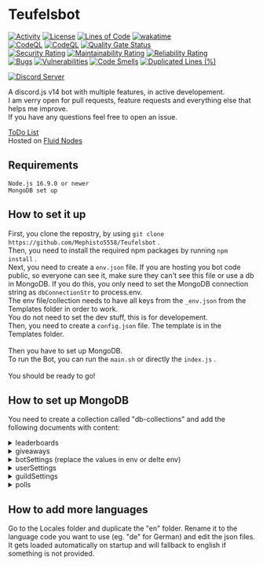 # Teufelsbot

[![Activity](https://img.shields.io/github/commit-activity/m/Mephisto5558/Teufelsbot)](https://github.com/Mephisto5558/Teufelsbot/pulse)
[![License](https://img.shields.io/github/license/Mephisto5558/Teufelsbot)](https://github.com/Mephisto5558/Teufelsbot/blob/main/LICENSE)
[![Lines of Code](https://sonarcloud.io/api/project_badges/measure?project=Mephisto5558_Teufelsbot&metric=ncloc)](https://sonarcloud.io/summary/new_code?id=Mephisto5558_Teufelsbot)
[![wakatime](https://wakatime.com/badge/user/f9d04252-581b-43cf-8bc2-31351c68d2e6.svg)](https://wakatime.com/@f9d04252-581b-43cf-8bc2-31351c68d2e6)<br>
[![CodeQL](https://github.com/Mephisto5558/Teufelsbot/actions/workflows/codeql-analysis.yml/badge.svg?branch=main)](https://github.com/Mephisto5558/Teufelsbot/actions/workflows/codeql-analysis.yml)
[![CodeQL](https://github.com/Mephisto5558/Teufelsbot/actions/workflows/eslint.yml/badge.svg?branch=main)](https://github.com/Mephisto5558/Teufelsbot/actions/workflows/eslint.yml)
[![Quality Gate Status](https://sonarcloud.io/api/project_badges/measure?project=Mephisto5558_Teufelsbot&metric=alert_status)](https://sonarcloud.io/summary/new_code?id=Mephisto5558_Teufelsbot)<br>
[![Security Rating](https://sonarcloud.io/api/project_badges/measure?project=Mephisto5558_Teufelsbot&metric=security_rating)](https://sonarcloud.io/summary/new_code?id=Mephisto5558_Teufelsbot)
[![Maintainability Rating](https://sonarcloud.io/api/project_badges/measure?project=Mephisto5558_Teufelsbot&metric=sqale_rating)](https://sonarcloud.io/summary/new_code?id=Mephisto5558_Teufelsbot)
[![Reliability Rating](https://sonarcloud.io/api/project_badges/measure?project=Mephisto5558_Teufelsbot&metric=reliability_rating)](https://sonarcloud.io/summary/new_code?id=Mephisto5558_Teufelsbot)<br>
[![Bugs](https://sonarcloud.io/api/project_badges/measure?project=Mephisto5558_Teufelsbot&metric=bugs)](https://sonarcloud.io/summary/new_code?id=Mephisto5558_Teufelsbot)
[![Vulnerabilities](https://sonarcloud.io/api/project_badges/measure?project=Mephisto5558_Teufelsbot&metric=vulnerabilities)](https://sonarcloud.io/summary/new_code?id=Mephisto5558_Teufelsbot)
[![Code Smells](https://sonarcloud.io/api/project_badges/measure?project=Mephisto5558_Teufelsbot&metric=code_smells)](https://sonarcloud.io/summary/new_code?id=Mephisto5558_Teufelsbot)
[![Duplicated Lines (%)](https://sonarcloud.io/api/project_badges/measure?project=Mephisto5558_Teufelsbot&metric=duplicated_lines_density)](https://sonarcloud.io/summary/new_code?id=Mephisto5558_Teufelsbot)

[![Discord Server](https://discordapp.com/api/guilds/725378451988676609/widget.png?style=shield)](https://discord.gg/u6xjqzz)

A discord.js v14 bot with multiple features, in active developement.<br>
I am verry open for pull requests, feature requests and everything else that helps me improve.<br>
If you have any questions feel free to open an issue.<br>

[ToDo List](https://teufelsbot.repl.co/dev/todo)<br>
Hosted on [Fluid Nodes](https://fluidnodes.com)

## Requirements

```
Node.js 16.9.0 or newer
MongoDB set up
```

## How to set it up

First, you clone the repostry, by using `git clone https://github.com/Mephisto5558/Teufelsbot` .<br>
Then, you need to install the required npm packages by running `npm install` .<br>
Next, you need to create a `env.json` file. If you are hosting you bot code public, so everyone can see it, make sure they can't see this file or use a db in MongoDB. If you do this, you only need to set the MongoDB connection string as `dbConnectionStr` to process.env.<br>
The env file/collection needs to have all keys from the `_env.json` from the Templates folder in order to work.<br>
You do not need to set the dev stuff, this is for developement.<br>
Then, you need to create a `config.json` file. The template is in the Templates folder.<br><br>
Then you have to set up MongoDB.<br>
To run the Bot, you can run the `main.sh` or directly the `index.js` .<br><br>
You should be ready to go!

## How to set up MongoDB

You need to create a collection called "db-collections" and add the following documents with content:

<details>
  <summary>leaderboards</summary>

```json
  {
    "key": "leaderboards",
    "value": {}
  }
```

</details>
<details>
  <summary>giveaways</summary>

```json
    {
      "key": "giveaways",
      "value": []
    }
  ```

</details>
<details>
  <summary>botSettings (replace the values in env or delte env)</summary>

```json
{
  "key": "botSettings",
  "value": {
    "env": {
      "global": {
        "environment": "main",
        "keys": {
          "humorAPIKey": "api key for humor api (https:/humorapi.com)",
          "rapidAPIKey": "rapid api key (https:/rapidapi.com)",
          "githubKey": "github user key (used for /suggest, https://github.com/settings/tokens)",
          "FunFactAPI": "api key for fun fact api (https://api-ninjas.com/)",
          "WebsiteKey": "key to communicate with a external hosted dashboard"
        }
      },
      "main": {
        "dbConnectionStr": "mongoDB connection string",
        "keys": {
          "token": "discord bot token",
          "secret": "discord bot client secret"
        }
      },
      "dev": {
        "dbConnectionStr": "mongoDB connection string",
        "keys": {
          "token": "discord bot token",
          "secret": "discord bot client secret"
        }
      }
    },
    "blacklist": [],
    "patreonBonuses": {}
  }
}
```

</details>
<details>
  <summary>userSettings</summary>

```json
{
  "key": "userSettings",
  "value": {}
}
```

</details>
<details>
  <summary>guildSettings</summary>

```json
{
  "key": "guildSettings",
  "value": {
    "default": {
      "config": {
        "prefix": ".",
        "lang": "en"
      },
      "birthday": {
        "ch": {
          "msg": {
            "embed": {
              "title": "Happy birthday <user.nickname>",
              "description": "We hope you have a wonderful birthday.",
              "color": 39129
            }
          }
        },
        "dm": {
          "msg": {
            "embed": {
              "title": "Happy birthday!",
              "description": "Happy birthday to you! 🎉",
              "color": 39129
            }
          }
        }
      },
      "giveaway": {
        "reaction": "🎉",
        "embedColor": 3800852,
        "embedColorEnd": 16711680
      },
      "economy": {
        "currencyCapacity": 100,
        "config": {
          "gaining": {
            "chat": {
              "minMessageLength": 5,
              "maxMessageLength": 10000
            }
          }
        },
        "maxSlaves": 2,
        "maxConcurrentResearches": 3,
        "gaining": {
          "chat": 0.5,
          "voice": 0,
          "work": 0,
          "daily": 0
        },
        "skills": {
          "currency_bonus_percentage": {
            "percentage": 18,
            "lvlUpCooldown": 4.5,
            "firstPrice": 100
          },
          "currency_bonus_absolute": {
            "percentage": 18,
            "lvlUpCooldown": 210,
            "firstPrice": 1000
          },
          "research_speed_percentage": {
            "percentage": 18,
            "lvlUpCooldown": 840,
            "firstPrice": 100000
          },
          "research_bonus_percentage": {
            "percentage": 18,
            "lvlUpCooldown": 24,
            "firstPrice": 10000
          },
          "power": {
            "percentage": 18,
            "lvlUpCooldown": 24,
            "firstPrice": 250
          },
          "defense": {
            "percentage": 18,
            "lvlUpCooldown": 12,
            "firstPrice": 100
          },
          "currency_capacity": {
            "percentage": 18,
            "lvlUpCooldown": 48,
            "firstPrice": 100
          },
          "slave_capacity": {
            "percentage": 18,
            "lvlUpCooldown": 168,
            "firstPrice": 1000000
          }
        }
      }
    }
  }
}
```

</details>
<details>
  <summary>polls</summary>

```json
{
  "key": "polls",
  "value": {}
}
```

</details>

## How to add more languages

Go to the Locales folder and duplicate the "en" folder. Rename it to the language code you want to use (eg. "de" for German) and edit the json files.<br>
It gets loaded automatically on startup and will fallback to english if something is not provided.
